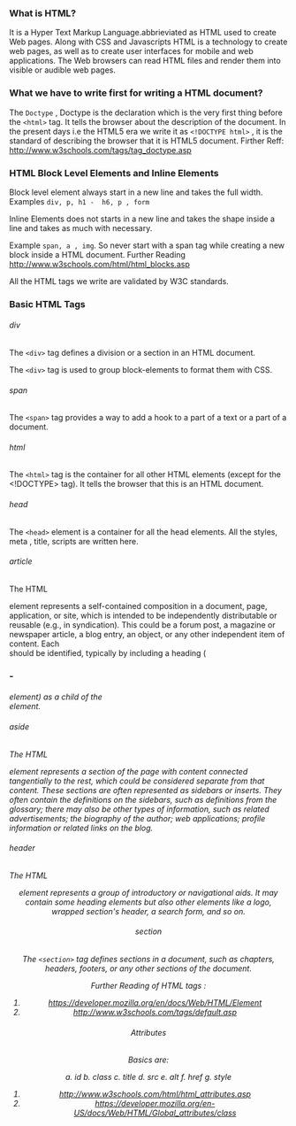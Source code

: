 ### What is HTML?

It is a Hyper Text Markup Language.abbrieviated as HTML used to create Web pages. Along with CSS and Javascripts HTML is a technology to create web pages, as well as to create user interfaces for mobile and web applications. 
The Web browsers can read HTML files and render them into visible or audible web pages.

### What we have to write first for writing a HTML document?
The ``` Doctype ``` , Doctype is the declaration which is the very first thing before the ```<html>``` tag. It tells the browser about the description of the document. In the present days i.e the HTML5 era we write it as ```<!DOCTYPE html>``` , it is the standard of describing the browser that it is HTML5 document. Firther Reff: http://www.w3schools.com/tags/tag_doctype.asp

### HTML Block Level Elements and Inline Elements

Block level element always start in a new line and takes the full width. Examples ```div, p, h1 -  h6, p , form```

Inline Elements does not starts in a new line and takes the shape inside a line and takes as much with necessary.

Example ``` span, a , img ```. So never start with a span tag while creating a new block inside a HTML document. Further Reading http://www.w3schools.com/html/html_blocks.asp


All the HTML tags we write are validated by W3C standards.

### Basic HTML Tags
###### div
The ```<div>``` tag defines a division or a section in an HTML document.

The ```<div>``` tag is used to group block-elements to format them with CSS.

###### span

The ```<span>``` tag provides a way to add a hook to a part of a text or a part of a document.

###### html
The ```<html>``` tag is the container for all other HTML elements (except for the <!DOCTYPE> tag). It  tells the browser that this is an HTML document.

###### head

The ```<head>``` element is a container for all the head elements. All the styles, meta , title, scripts are written here.

###### article
The HTML <article> element represents a self-contained composition in a document, page, application, or site, which is intended to be independently distributable or reusable (e.g., in syndication). This could be a forum post, a magazine or newspaper article, a blog entry, an object, or any other independent item of content. Each <article> should be identified, typically by including a heading (<h1>-<h6> element) as a child of the <article> element.


###### aside
The HTML <aside> element represents a section of the page with content connected tangentially to the rest, which could be considered separate from that content. These sections are often represented as sidebars or inserts. They often contain the definitions on the sidebars, such as definitions from the glossary; there may also be other types of information, such as related advertisements; the biography of the author; web applications; profile information or related links on the blog.

###### header

The HTML <header> element represents a group of introductory or navigational aids. It may contain some heading elements but also other elements like a logo, wrapped section's header, a search form, and so on.

###### section
The ```<section>``` tag defines sections in a document, such as chapters, headers, footers, or any other sections of the document.

Further Reading of HTML tags : 
1. https://developer.mozilla.org/en/docs/Web/HTML/Element
2. http://www.w3schools.com/tags/default.asp

###### Attributes

Basics are:

a. id
b. class
c. title
d. src
e. alt
f. href
g. style
1. http://www.w3schools.com/html/html_attributes.asp
2. https://developer.mozilla.org/en-US/docs/Web/HTML/Global_attributes/class









  


